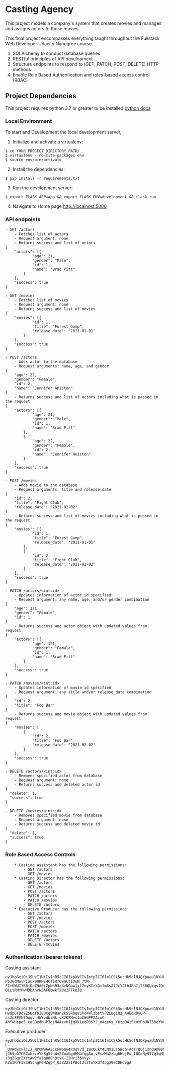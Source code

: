 # Casting Agency
This project models a company's system that creates movies and manages and assigns actors to those movies. 

This final project encompasses everything taught throughout the Fullstack Web Developer Udacity Nanogree course. 
1) SQLAlchemy to conduct database queries
2) RESTful principles of API development
3) Structure endpoints to respond to (GET, PATCH, POST, DELETE) HTTP methods
4) Enable Role Based Authentication and roles-based access control (RBAC)



## Project Dependencies
This project requires python 3.7 or greater to be installed [python docs](https://wiki.python.org/moin/BeginnersGuide/Download)


### Local Environment
To start and Development the local development server,

1. Initialize and activate a virtualenv:
  ```
  $ cd YOUR_PROJECT_DIRECTORY_PATH/
  $ virtualenv --no-site-packages env
  $ source env/bin/activate
  ```

2. Install the dependencies:
  ```
  $ pip install -r requirements.txt
  ```

3. Run the development server:
  ```
  $ export FLASK_APP=app && export FLASK_ENV=development && flask run
  ```

4. Navigate to Home page [http://localhost:5000](http://localhost:5000)


### API endpoints
```
- GET /actors
    - Fetches list of actors
    - Request argument: none
    - Returns success and list of actors
{
	"actors": [{
			"age": 21,
			"gender": "Male",
			"id": 1,
			"name": "Brad Pitt"
		}
	],
	"success": true
}

- GET /movies
    - Fetches list of movies
    - Request argument: none
    - Returns success and list of movies
{
	"movies": [{
			"id": 1,
			"title": "Forest Gump",
			"release_date": "2011-01-01"
		}
	],
	"success": true
}

- POST /actors
    - Adds actor to the database
    - Request arguments: name, age, and gender
{
    "age": 22,
    "gender": "Female",
    "id": 2,
    "name": "Jennifer Aniston"
}
    - Returns success and list of actors including what is passed in the request
{
	"actors": [{
			"age": 21,
			"gender": "Male",
			"id": 1,
			"name": "Brad Pitt"
		},
		{
			"age": 22,
			"gender": "Female",
			"id": 2,
			"name": "Jennifer Aniston"
		}
	],
	"success": true
}

- POST /movies
    - Adds movie to the database
    - Request arguments: title and release date
{
    "id": 2,
    "title": "Fight Club",
    "release_date": "2021-02-02"
}
    - Returns success and list of movies including what is passed in the request
{
	"movies": [{
			"id": 1,
			"title": "Forest Gump",
			"release_date": "2011-01-01"
		},
		{
			"id": 2,
			"title": "Fight Club",
			"release_date": "2021-02-02"
		}
	],
	"success": true
}

- PATCH /actors/<int:id>
    - Updates information of actor id specified
    - Request argument: any name, age, and/or gender combination
{
    "age": 121,
    "gender": "Female",
    "id": 1
}
    - Returns success and actor object with updated values from request
{
	"actors": [{
			"age": 121,
			"gender": "Female",
			"id": 1,
			"name": "Brad Pitt"
		}
	],
	"success": true
}

- PATCH /movies/<int:id>
    - Updates information of movie id specified
    - Request argument: any title and/or release_date combination
{
    "id": 2,
    "title": "Foo Bar"
}
    - Returns success and movie object with updated values from request
{
	"movies": [
		{
			"id": 2,
			"title": "Foo Bar",
			"release_date": "2021-02-02"
		}
	],
	"success": true
}

- DELETE /actors/<int:id>
    - Removes specified actor from database
    - Request argument: none
    - Returns success and deleted actor id
{
  "delete": 1,
  "success": true
}

- DELETE /movies/<int:id>
    - Removes specified movie from database
    - Request argument: none
    - Returns success and deleted movie id
{
  "delete": 1,
  "success": true
}
```
    

    
### Role Based Access Controls
```
    * Casting Assistant has the following permissions:
        - GET /actors
        - GET /movies
    * Casting Director has the following permissions:
        - GET /actors
        - GET /movies
        - POST /actors
        - PATCH /actors
        - PATCH /movies
        - DELETE /actors
    * Executive Producer has the following permissions:
        - GET /actors
        - GET /movies
        - POST /actors
        - POST /movies
        - PATCH /actors
        - PATCH /movies
        - DELETE /actors
        - DELETE /movies
```
        
        
### Authentication (bearer tokens)
Casting assistant
```
eyJhbGciOiJSUzI1NiIsInR5cCI6IkpXVCIsImtpZCI6Im1CSk5ucHk5dlNJQXpuaU1NYUF4ViJ9.eyJpc3MiOiJodHRwczovL2Rldi04ZnhjdGxlYy51cy5hdXRoMC5jb20vIiwic3ViIjoiYXV0aDB8NjA0NDMwZDAwZDlmNzEwMDcwZWU2NGM3IiwiYXVkIjoiaHR0cHM6Ly9jYXN0aW5nLWFnZW5jeS8iLCJpYXQiOjE2MTU1MjE1NTIsImV4cCI6MTYxNTU5MzU1MiwiYXpwIjoiR2hyT282c3FkU2paY2txMnB1QlB2d1ZacmdrZmR5M1YiLCJzY29wZSI6IiIsInBlcm1pc3Npb25zIjpbImdldDphY3RvcnMiLCJnZXQ6bW92aWVzIl19.YguobDkRrWR66UZXugJGnYJ70LsKC6LUzHrbPYLU6Qgky576eVEJNpXQYwlX1VwynDZYLji8DrVAuTktoFYz73tTX77ZYl4G5a1jMMpLEUwIoayBUpTIsUyAyl_DAv2S55DHAbzpqjsG-Pp3GdMovPioux90KNEHCTiRrCwmCt1DuN_7tM-FIrGWUIYB6iDdZ9d0iZpNnR3a3vNQaw1xf7ryKIrkDifm6sA7JcYJlhJRhIj750QUrqsID4kh7XL4glsHM7QGKSAkA0olitZ9qBlWqsKnRnWHiCcOB3J5ZQAW5lH1fVq-QiLtRMYPwMDbAhrNZAF6bwkf20e2FTkUJQ
```
Casting director
```
eyJhbGciOiJSUzI1NiIsInR5cCI6IkpXVCIsImtpZCI6Im1CSk5ucHk5dlNJQXpuaU1NYUF4ViJ9.eyJpc3MiOiJodHRwczovL2Rldi04ZnhjdGxlYy51cy5hdXRoMC5jb20vIiwic3ViIjoiYXV0aDB8NWY3NzUzNWRiNDk4ZTIwMDZiOTQyNDNkIiwiYXVkIjoiaHR0cHM6Ly9jYXN0aW5nLWFnZW5jeS8iLCJpYXQiOjE2MTU1MjA4NDcsImV4cCI6MTYxNTU5Mjg0NywiYXpwIjoiR2hyT282c3FkU2paY2txMnB1QlB2d1ZacmdrZmR5M1YiLCJzY29wZSI6IiIsInBlcm1pc3Npb25zIjpbImRlbGV0ZTphY3RvcnMiLCJnZXQ6YWN0b3JzIiwiZ2V0Om1vdmllcyIsInBhdGNoOmFjdG9ycyIsInBhdGNoOm1vdmllcyIsInBvc3Q6YWN0b3JzIl19.BuJAlW8J5WxAvQZB9a3ZNlgTpn0VVNiDBL9tW_Uae6iNg9Qg87xTa10Yg93uhHi0VI_hjr4mGwmzoGyIK1oebUOCrZzKypXRQK6yfZDr4N8NdrBQo1jIV7aUNX1gZe96hp8exnll0zEL-HvdpDYDd9Z5BqfbI80Kg8WBan2k5SRbqvShc4WlzbstVP2LBgiQ2_A4EqR0yOP-ssJn8FVh7Dnqv-4WYvWbiNk-yX2KFMeo1wCWdPP2AcwC-AhfwHspo5_taS8zdMUP3gsNAAzvmIjgXkiecD3S3J_uAqe6s_YetpO415kuYDbUNZ5beYWQ_5x98823iLoFAqw0I0kdWg
```
Executive producer
```
eyJhbGciOiJSUzI1NiIsInR5cCI6IkpXVCIsImtpZCI6Im1CSk5ucHk5dlNJQXpuaU1NYUF4ViJ9.eyJpc3MiOiJodHRwczovL2Rldi04ZnhjdGxlYy51cy5hdXRoMC5jb20vIiwic3ViIjoiYXV0aDB8NWY3NzUzOWNiYmJkODIwMDY4NjlmNDZjIiwiYXVkIjoiaHR0cHM6Ly9jYXN0aW5nLWFnZW5jeS8iLCJpYXQiOjE2MTUxNTY4MjEsImV4cCI6MTYxNTIyODgyMSwiYXpwIjoiR2hyT282c3FkU2paY2txMnB1QlB2d1ZacmdrZmR5M1YiLCJzY29wZSI6IiIsInBlcm1pc3Npb25zIjpbImRlbGV0ZTphY3RvcnMiLCJkZWxldGU6bW92aWVzIiwiZ2V0OmFjdG9ycyIsImdldDptb3ZpZXMiLCJwYXRjaDphY3RvcnMiLCJwYXRjaDptb3ZpZXMiLCJwb3N0OmFjdG9ycyIsInBvc3Q6bW92aWVzIl19.WZcKzjRwdQ-L-_UVWdyxvlCIJ_NP0W9AA2CKFW6my4RUqY7d_IWcQCkY4LNXIuT5WobTAqTTQ0j1znQ9D98CjaDMx2aFLh0v3Ts8bZFPwviMCagxwB1-jJ69pO7CBCwkzcvYk8g5tuWm2ZwxbgdHMafqgAo_vPszM42zbg6HbjPw_I8CeNy9T7q3qMS3jKaEnscdQPDSx3iQwcnZk9xRyMuooP10P4k6XaHsXqO8oBtQs_Q2htDVK5D-s3gZSqrZXYtAw2falq88EhDtvK-IJHri35UVy-KZoIRYFISSH5CngFeHZqpP_03ZZ23IPBoI2lzTwYXdf4ogJ9SCDHqvgA
```
